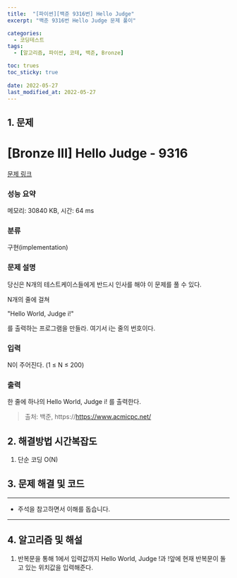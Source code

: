 ```yaml
---
title:  "[파이썬][백준 9316번] Hello Judge"
excerpt: "백준 9316번 Hello Judge 문제 풀이"

categories:
  - 코딩테스트
tags:
  - [알고리즘, 파이썬, 코테, 백준, Bronze]

toc: trues
toc_sticky: true
 
date: 2022-05-27
last_modified_at: 2022-05-27
---
```



## 1. 문제

# [Bronze III] Hello Judge - 9316 

[문제 링크](https://www.acmicpc.net/problem/9316) 

### 성능 요약

메모리: 30840 KB, 시간: 64 ms

### 분류

구현(implementation)

### 문제 설명

<p>당신은 N개의 테스트케이스들에게 반드시 인사를 해야 이 문제를 풀 수 있다.</p>

<p>N개의 줄에 걸쳐</p>

<p>"Hello World, Judge i!"</p>

<p>를 출력하는 프로그램을 만들라. 여기서 i는 줄의 번호이다.</p>

### 입력 

 <p>N이 주어진다. (1 ≤ N ≤ 200)</p>

### 출력 

 <p>한 줄에 하나의 Hello World, Judge i! 를 출력한다.</p>


> 출처: 백준, https://https://www.acmicpc.net/

## 2. 해결방법 시간복잡도
1. 단순 코딩 O(N)


## 3. 문제 해결 및 코드
--- 

<script src="https://gist.github.com/cmblir/9d50395237d8ea87db2b5e8d0b1680bf.js"></script>

- 주석을 참고하면서 이해를 돕습니다.
---

## 4. 알고리즘 및 해설

1. 반복문을 통해 1에서 입력값까지 Hello World, Judge !과 !앞에 현재 반복문이 돌고 있는 위치값을 입력해준다.